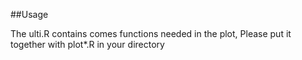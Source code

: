 ##Usage

The ulti.R contains comes functions needed in the plot, Please put it together with plot*.R in your directory
